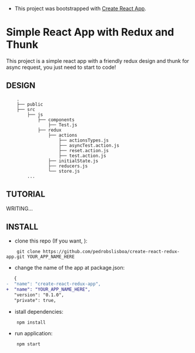 * This project was bootstrapped with [Create React App](https://github.com/facebook/create-react-app).

# Simple React App with Redux and Thunk



This project is a simple react app with a friendly redux design and thunk for async request, you just need to start to code!

## DESIGN

        .
        ├── public                
        ├── src 
            ├── js
                ├── components
                    ├── Test.js       
                ├── redux
                    ├── actions
                        ├── actionsTypes.js
                        ├── asyncTest.action.js
                        ├── reset.action.js
                        ├── test.action.js
                    ├── initialState.js
                    ├── reducers.js
                    └── store.js
            ...       

## TUTORIAL

WRITING...

## INSTALL

- clone this repo (If you want, ):
```
    git clone https://github.com/pedrobslisboa/create-react-redux-app.git YOUR_APP_NAME_HERE
```
- change the name of the app at package.json:

```diff
   {
-  "name": "create-react-redux-app",
+  "name": "YOUR_APP_NAME_HERE",
   "version": "0.1.0",
   "private": true,

```

- istall dependencies:
```
    npm install
```
- run application:
```
    npm start
```